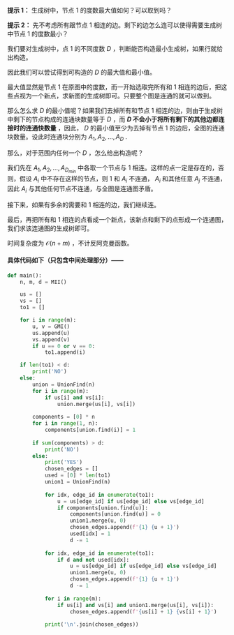 **提示 1：** 生成树中，节点 $1$ 的度数最大值如何？可以取到吗？

**提示 2：** 先不考虑所有跟节点 $1$ 相连的边。剩下的边怎么连可以使得需要生成树中节点 $1$ 的度数最小？

我们要对生成树中，点 $1$ 的不同度数 $D$ ，判断能否构造最小生成树，如果行就给出构造。

因此我们可以尝试得到可构造的 $D$ 的最大值和最小值。

最大值显然是节点 $1$ 在原图中的度数，而一开始选取完所有和 $1$ 相连的边后，把这些点视为一个新点，求新图的生成树即可。只要整个图是连通的就可以做到。

那么怎么求 $D$ 的最小值呢？如果我们去掉所有和节点 $1$ 相连的边，则由于生成树中剩下的节点构成的连通块数量等于 $D$ ，而 **$D$ 不会小于将所有剩下的其他边都连接时的连通快数量** ，因此， $D$ 的最小值至少为去掉有节点 $1$ 的边后，全图的连通块数量。设此时连通块分别为 $A_1,A_2,\dots,A_D$ .

那么，对于范围内任何一个 $D$ ，怎么给出构造呢？

我们先在 $A_1,A_2,\dots,A_{D_{min}}$ 中各取一个节点与 $1$ 相连。这样的点一定是存在的，否则，假设 $A_i$ 中不存在这样的节点，则 $1$ 和 $A_i$ 不连通， $A_i$ 和其他任意 $A_j$ 不连通，因此 $A_i$ 与其他任何节点不连通，与全图是连通图矛盾。

接下来，如果有多余的需要和 $1$ 相连的边，我们继续连。

最后，再把所有和 $1$ 相连的点看成一个新点，该新点和剩下的点形成一个连通图，我们求该连通图的生成树即可。

时间复杂度为 $\mathcal{O}(n+m)$ ，不计反阿克曼函数。

#### 具体代码如下（只包含中间处理部分）——

```Python []
def main():
    n, m, d = MII()

    us = []
    vs = []
    to1 = []

    for i in range(m):
        u, v = GMI()
        us.append(u)
        vs.append(v)
        if u == 0 or v == 0:
            to1.append(i)

    if len(to1) < d:
        print('NO')
    else:
        union = UnionFind(n)
        for i in range(m):
            if us[i] and vs[i]:
                union.merge(us[i], vs[i])
        
        components = [0] * n
        for i in range(1, n):
            components[union.find(i)] = 1
        
        if sum(components) > d:
            print('NO')
        else:
            print('YES')
            chosen_edges = []
            used = [0] * len(to1)
            union1 = UnionFind(n)
            
            for idx, edge_id in enumerate(to1):
                u = us[edge_id] if us[edge_id] else vs[edge_id]
                if components[union.find(u)]:
                    components[union.find(u)] = 0
                    union1.merge(u, 0)
                    chosen_edges.append(f'{1} {u + 1}')
                    used[idx] = 1
                    d -= 1
            
            for idx, edge_id in enumerate(to1):
                if d and not used[idx]:
                    u = us[edge_id] if us[edge_id] else vs[edge_id]
                    union1.merge(u, 0)
                    chosen_edges.append(f'{1} {u + 1}')
                    d -= 1
            
            for i in range(m):
                if us[i] and vs[i] and union1.merge(us[i], vs[i]):
                    chosen_edges.append(f'{us[i] + 1} {vs[i] + 1}')
            
            print('\n'.join(chosen_edges))
```